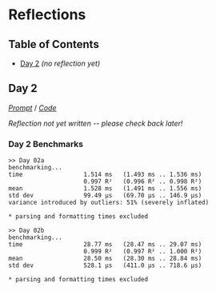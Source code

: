 Reflections
===========

<!--
This file generated by the build script at ./Build.hs from the files in
./reflections.  If you want to edit this, edit those instead!
-->

Table of Contents
-----------------

* [Day 2](#day-2) *(no reflection yet)*

Day 2
------

<!--
This section is generated and compiled by the build script at ./Build.hs from
the file `./reflections/day02.md`.  If you want to edit this, edit
that file instead!
-->

*[Prompt][d02p]* / *[Code][d02g]*

[d02p]: https://adventofcode.com/2018/day/2
[d02g]: https://github.com/egnwd/advent/blob/2018/src/AOC/Challenge/Day02.hs

*Reflection not yet written -- please check back later!*

### Day 2 Benchmarks

```
>> Day 02a
benchmarking...
time                 1.514 ms   (1.493 ms .. 1.536 ms)
                     0.997 R²   (0.996 R² .. 0.998 R²)
mean                 1.528 ms   (1.491 ms .. 1.556 ms)
std dev              99.49 μs   (69.70 μs .. 146.9 μs)
variance introduced by outliers: 51% (severely inflated)

* parsing and formatting times excluded

>> Day 02b
benchmarking...
time                 28.77 ms   (28.47 ms .. 29.07 ms)
                     0.999 R²   (0.997 R² .. 1.000 R²)
mean                 28.50 ms   (28.30 ms .. 28.84 ms)
std dev              528.1 μs   (411.0 μs .. 718.6 μs)

* parsing and formatting times excluded
```

